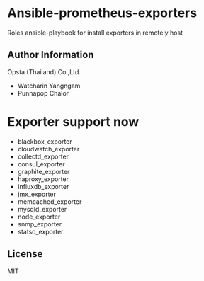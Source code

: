 # Ansible-prometheus-exporters 
Roles ansible-playbook for install exporters in remotely host

## Author Information
Opsta (Thailand) Co.,Ltd.
- Watcharin Yangngam
- Punnapop Chalor

# Exporter support now
- blackbox_exporter
- cloudwatch_exporter
- collectd_exporter
- consul_exporter
- graphite_exporter
- haproxy_exporter
- influxdb_exporter
- jmx_exporter
- memcached_exporter
- mysqld_exporter
- node_exporter
- snmp_exporter
- statsd_exporter

## License
MIT